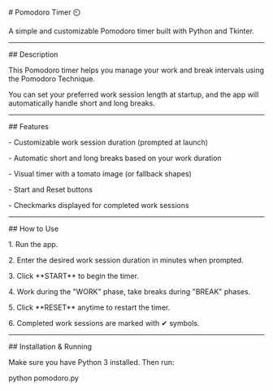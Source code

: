 \# Pomodoro Timer ⏲️



A simple and customizable Pomodoro timer built with Python and Tkinter.



---



\## Description



This Pomodoro timer helps you manage your work and break intervals using the Pomodoro Technique.  

You can set your preferred work session length at startup, and the app will automatically handle short and long breaks.  



---



\## Features



\- Customizable work session duration (prompted at launch)  

\- Automatic short and long breaks based on your work duration  

\- Visual timer with a tomato image (or fallback shapes)  

\- Start and Reset buttons  

\- Checkmarks displayed for completed work sessions  



---



\## How to Use



1\. Run the app.  

2\. Enter the desired work session duration in minutes when prompted.  

3\. Click \*\*START\*\* to begin the timer.  

4\. Work during the "WORK" phase, take breaks during "BREAK" phases.  

5\. Click \*\*RESET\*\* anytime to restart the timer.  

6\. Completed work sessions are marked with ✔ symbols.



---



\## Installation \& Running



Make sure you have Python 3 installed. Then run:



python pomodoro.py

